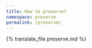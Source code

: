 ```yaml
---
title: How to preserve?
namespace: preserve
permalink: /preserve/
---
```


{% translate_file preserve.md %}

